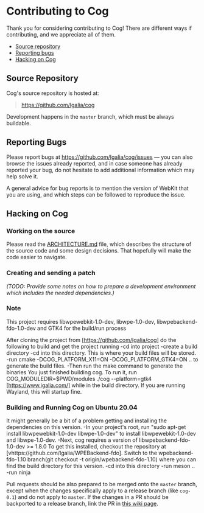 Contributing to Cog
=======================

Thank you for considering contributing to Cog! There are different ways if
contributing, and we appreciate all of them.

- [Source repository](#source-repository)
- [Reporting bugs](#reporting-bugs)
- [Hacking on Cog](#hacking-on-cog)


Source Repository
-----------------

Cog's source repository is hosted at:

> https://github.com/Igalia/cog

Development happens in the `master` branch, which must be always buildable.


Reporting Bugs
--------------

Please report bugs at https://github.com/Igalia/cog/issues — you can also
browse the issues already reported, and in case someone has already reported
your bug, do not hesitate to add additional information which may help solve
it.

A general advice for bug reports is to mention the version of WebKit that
you are using, and which steps can be followed to reproduce the issue.


Hacking on Cog
-----------------

### Working on the source

Please read the [ARCHITECTURE.md](ARCHITECTURE.md) file, which describes the
structure of the source code and some design decisions. That hopefully will
make the code easier to navigate.

### Creating and sending a patch

*(TODO: Provide some notes on how to prepare a development environment which
includes the needed dependencies.)*
### Note
This project requires libwpewebkit-1.0-dev, libwpe-1.0-dev, libwpebackend-fdo-1.0-dev 
and GTK4 for the build/run process

After cloning the project from [https://github.com/Igalia/cog] do the following 
to build and get the project running
-cd into project
-create a build directory
-cd into this directory. This is where your build files will be stored.
-run cmake -DCOG_PLATFORM_X11=ON -DCOG_PLATFORM_GTK4=ON .. to generate the build files.
-Then run the make command to generate the binaries
You just finished building cog. To run it, run COG_MODULEDIR=$PWD/modules ./cog --platform=gtk4 [https://www.igalia.com/] 
while in the build directory. If you are running Wayland, this will startup fine.

### Building and Running Cog on Ubuntu 20.04
It might generally be a bit of a problem getting and installing the dependencies 
on this version.
-In your project's root, run "sudo apt-get install libwpewebkit-1.0-dev libwpe-1.0-dev" 
to install libwpewebkit-1.0-dev and libwpe-1.0-dev.
-Next, cog requires a version of libwpebackend-fdo-1.0-dev >= 1.8.0
To get this installed, checkout the repository at [vhttps://github.com/Igalia/WPEBackend-fdo].
Switch to the wpebackend-fdo-1.10 branch(git checkout -t origin/wpebackend-fdo-1.10)
where you can find the build directory for this version.
-cd into this directory
-run meson ..
-run ninja


Pull requests should be also prepared to be merged onto the `master` branch,
except when the changes specifically apply to a release branch (like
`cog-0.1`) and do not apply to `master`. If the changes in a PR should be
backported to a release branch, link the PR in [this wiki
page](https://github.com/Igalia/cog/wiki/Release-Branches).

